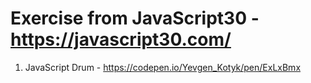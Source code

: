 # Exercise from JavaScript30 - https://javascript30.com/

1. JavaScript Drum - https://codepen.io/Yevgen_Kotyk/pen/ExLxBmx
